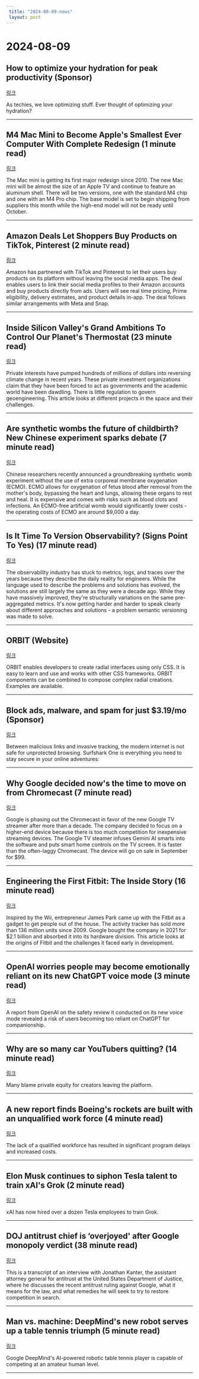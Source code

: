 ```yaml
---
 title: "2024-08-09-news"
 layout: post
---
```

<h1>2024-08-09</h1><h2>How to optimize your hydration for peak productivity (Sponsor)</h2><p><a href="https://drinklmnt.com/TLDR">링크</a>  </p><p>As techies, we love optimizing stuff. Ever thought of optimizing your hydration? </p><hr /><h2>M4 Mac Mini to Become Apple's Smallest Ever Computer With Complete Redesign (1 minute read)</h2><p><a href="https://www.macrumors.com/2024/08/08/mac-mini-to-become-smallest-ever-apple-computer/?utm_source=tldrnewsletter">링크</a>  </p><p>The Mac mini is getting its first major redesign since 2010. The new Mac mini will be almost the size of an Apple TV and continue to feature an aluminum shell. There will be two versions, one with the standard M4 chip and one with an M4 Pro chip. The base model is set to begin shipping from suppliers this month while the high-end model will not be ready until October. </p><hr /><h2>Amazon Deals Let Shoppers Buy Products on TikTok, Pinterest (2 minute read)</h2><p><a href="https://www.bloomberg.com/news/articles/2024-08-08/amazon-deals-let-shoppers-buy-products-on-tiktok-pinterest?accessToken=eyJhbGciOiJIUzI1NiIsInR5cCI6IkpXVCJ9.eyJzb3VyY2UiOiJTdWJzY3JpYmVyR2lmdGVkQXJ0aWNsZSIsImlhdCI6MTcyMzE2Nzg5MywiZXhwIjoxNzIzNzcyNjkzLCJhcnRpY2xlSWQiOiJTSFdaNTVEV1gyUFMwMCIsImJjb25uZWN0SWQiOiJFQTExNDNDNTM4NEE0RUY5QTg5RjJEN0IxMTg2MzcwOSJ9.yHpusTTl7dRouxHduQ21L99ZGC4_13ngeXLT9E0TiLE&amp;utm_source=tldrnewsletter">링크</a>  </p><p>Amazon has partnered with TikTok and Pinterest to let their users buy products on its platform without leaving the social media apps. The deal enables users to link their social media profiles to their Amazon accounts and buy products directly from ads. Users will see real time pricing, Prime eligibility, delivery estimates, and product details in-app. The deal follows similar arrangements with Meta and Snap. </p><hr /><h2>Inside Silicon Valley's Grand Ambitions To Control Our Planet's Thermostat (23 minute read)</h2><p><a href="https://www.noemamag.com/inside-silicon-valleys-grand-ambitions-to-control-our-planets-thermostat/?utm_source=tldrnewsletter">링크</a>  </p><p>Private interests have pumped hundreds of millions of dollars into reversing climate change in recent years. These private investment organizations claim that they have been forced to act as governments and the academic world have been dawdling. There is little regulation to govern geoengineering. This article looks at different projects in the space and their challenges. </p><hr /><h2>Are synthetic wombs the future of childbirth? New Chinese experiment sparks debate (7 minute read)</h2><p><a href="https://kr-asia.com/are-synthetic-wombs-the-future-of-childbirth-new-chinese-experiment-sparks-debate?utm_source=tldrnewsletter">링크</a>  </p><p>Chinese researchers recently announced a groundbreaking synthetic womb experiment without the use of extra corporeal membrane oxygenation (ECMO). ECMO allows for oxygenation of fetus blood after removal from the mother's body, bypassing the heart and lungs, allowing these organs to rest and heal. It is expensive and comes with risks such as blood clots and infections. An ECMO-free artificial womb would significantly lower costs - the operating costs of ECMO are around $9,000 a day. </p><hr /><h2>Is It Time To Version Observability? (Signs Point To Yes) (17 minute read)</h2><p><a href="https://charity.wtf/2024/08/07/is-it-time-to-version-observability-signs-point-to-yes/?utm_source=tldrnewsletter">링크</a>  </p><p>The observability industry has stuck to metrics, logs, and traces over the years because they describe the daily reality for engineers. While the language used to describe the problems and solutions has evolved, the solutions are still largely the same as they were a decade ago. While they have massively improved, they're structurally variations on the same pre-aggregated metrics. It's now getting harder and harder to speak clearly about different approaches and solutions - a problem semantic versioning was made to solve. </p><hr /><h2>ORBIT (Website)</h2><p><a href="https://zumerlab.github.io/orbit-docs/?utm_source=tldrnewsletter">링크</a>  </p><p>ORBIT enables developers to create radial interfaces using only CSS. It is easy to learn and use and works with other CSS frameworks. ORBIT components can be combined to compose complex radial creations. Examples are available. </p><hr /><h2>Block ads, malware, and spam for just $3.19/mo (Sponsor)</h2><p><a href="https://get.surfshark.net/aff_c?offer_id=1372&amp;aff_id=16286&amp;url_id=2064&amp;utm_source=tldrnewsletter">링크</a>  </p><p>Between malicious links and invasive tracking, the modern internet is not safe for unprotected browsing. Surfshark One is everything you need to stay secure in your online adventures:  </p><hr /><h2>Why Google decided now's the time to move on from Chromecast (7 minute read)</h2><p><a href="https://www.theverge.com/2024/8/7/24215275/google-tv-streamer-chromecast-gemini-interview?utm_source=tldrnewsletter">링크</a>  </p><p>Google is phasing out the Chromecast in favor of the new Google TV streamer after more than a decade. The company decided to focus on a higher-end device because there is too much competition for inexpensive streaming devices. The Google TV steamer infuses Gemini AI smarts into the software and puts smart home controls on the TV screen. It is faster than the often-laggy Chromecast. The device will go on sale in September for $99. </p><hr /><h2>Engineering the First Fitbit: The Inside Story (16 minute read)</h2><p><a href="https://spectrum.ieee.org/fitbit?utm_source=tldrnewsletter">링크</a>  </p><p>Inspired by the Wii, entrepreneur James Park came up with the Fitbit as a gadget to get people out of the house. The activity tracker has sold more than 136 million units since 2009. Google bought the company in 2021 for $2.1 billion and absorbed it into its hardware division. This article looks at the origins of Fitbit and the challenges it faced early in development. </p><hr /><h2>OpenAI worries people may become emotionally reliant on its new ChatGPT voice mode (3 minute read)</h2><p><a href="https://www.cnn.com/2024/08/08/tech/openai-chatgpt-voice-mode-human-attachment/index.html?utm_source=tldrnewsletter">링크</a>  </p><p>A report from OpenAI on the safety review it conducted on its new voice mode revealed a risk of users becoming too reliant on ChatGPT for companionship. </p><hr /><h2>Why are so many car YouTubers quitting? (14 minute read)</h2><p><a href="https://www.theverge.com/2024/8/7/24214600/car-youtube-quit-donut-car-throttle-hoonigan?utm_source=tldrnewsletter">링크</a>  </p><p>Many blame private equity for creators leaving the platform. </p><hr /><h2>A new report finds Boeing's rockets are built with an unqualified work force (4 minute read)</h2><p><a href="https://arstechnica.com/space/2024/08/a-new-report-finds-boeings-rockets-are-built-with-an-unqualified-work-force/?utm_source=tldrnewsletter">링크</a>  </p><p>The lack of a qualified workforce has resulted in significant program delays and increased costs. </p><hr /><h2>Elon Musk continues to siphon Tesla talent to train xAI's Grok (2 minute read)</h2><p><a href="https://electrek.co/2024/08/08/elon-musk-continues-to-siphon-tesla-talent-to-train-xais-grok/?utm_source=tldrnewsletter">링크</a>  </p><p>xAI has now hired over a dozen Tesla employees to train Grok. </p><hr /><h2>DOJ antitrust chief is ‘overjoyed' after Google monopoly verdict (38 minute read)</h2><p><a href="https://www.theverge.com/24215684/doj-jonathan-kanter-antitrust-google-monopoly-verdict-win-decoder-podcast-interview?utm_source=tldrnewsletter">링크</a>  </p><p>This is a transcript of an interview with Jonathan Kanter, the assistant attorney general for antitrust at the United States Department of Justice, where he discusses the recent antitrust ruling against Google, what it means for the law, and what remedies he will seek to try to restore competition in search. </p><hr /><h2>Man vs. machine: DeepMind's new robot serves up a table tennis triumph (5 minute read)</h2><p><a href="https://arstechnica.com/information-technology/2024/08/man-vs-machine-deepminds-new-robot-serves-up-a-table-tennis-triumph/?utm_source=tldrnewsletter">링크</a>  </p><p>Google DeepMind's AI-powered robotic table tennis player is capable of competing at an amateur human level. </p><hr />